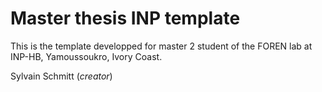 # Master thesis INP template

This is the template developped for master 2 student of the FOREN lab at INP-HB, Yamoussoukro, Ivory Coast.

Sylvain Schmitt (*creator*)

